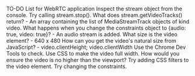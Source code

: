 TO-DO List for WebRTC application
Inspect the stream object from the console.
Try calling stream.stop().
What does stream.getVideoTracks() return? - An array containing the list of MediaStreamTrack objects of kind video.
What happens when you change the constraints object to {audio: true, video: true}? - An audio stream is added.
What size is the video element? - 640 x 480 How can you get the video's natural size from JavaScript? - video.clientHeight; video.clientWidth Use the Chrome Dev Tools to check. Use CSS to make the video full width. How would you ensure the video is no higher than the viewport?
Try adding CSS filters to the video element.
Try changing the constraints.
